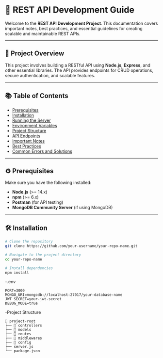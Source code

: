 # 📢 REST API Development Guide

Welcome to the **REST API Development Project**. This documentation covers important notes, best practices, and essential guidelines for creating scalable and maintainable REST APIs.

---

## 🚀 Project Overview

This project involves building a RESTful API using **Node.js**, **Express**, and other essential libraries. The API provides endpoints for CRUD operations, secure authentication, and scalable features.

---

## 📚 Table of Contents

- [Prerequisites](#prerequisites)
- [Installation](#installation)
- [Running the Server](#running-the-server)
- [Environment Variables](#environment-variables)
- [Project Structure](#project-structure)
- [API Endpoints](#api-endpoints)
- [Important Notes](#important-notes)
- [Best Practices](#best-practices)
- [Common Errors and Solutions](#common-errors-and-solutions)

---

## ⚙️ Prerequisites

Make sure you have the following installed:
- **Node.js** (>= 14.x)
- **npm** (>= 6.x)
- **Postman** (for API testing)
- **MongoDB Community Server** (if using MongoDB)

---

## 🛠 Installation

```bash
# Clone the repository
git clone https://github.com/your-username/your-repo-name.git

# Navigate to the project directory
cd your-repo-name

# Install dependencies
npm install
```
-.env
```
PORT=3000
MONGO_URI=mongodb://localhost:27017/your-database-name
JWT_SECRET=your-jwt-secret
DEBUG_MODE=true
```
-Project Structure
```
📁 project-root
├── 📁 controllers
├── 📁 models
├── 📁 routes
├── 📁 middlewares
├── 📁 config
├── server.js
└── package.json
```
